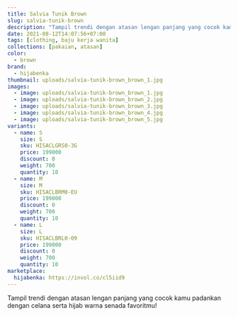 ```yaml
---
title: Salvia Tunik Brown
slug: salvia-tunik-brown
description: "Tampil trendi dengan atasan lengan panjang yang cocok kamu padankan dengan celana serta hijab warna senada favoritmu!"
date: 2021-08-12T14:07:56+07:00
tags: [clothing, baju kerja wanita]
collections: [pakaian, atasan]
color:
  - brown
brand:
  - hijabenka
thumbnail: uploads/salvia-tunik-brown_brown_1.jpg
images:
  - image: uploads/salvia-tunik-brown_brown_1.jpg
  - image: uploads/salvia-tunik-brown_brown_2.jpg
  - image: uploads/salvia-tunik-brown_brown_3.jpg
  - image: uploads/salvia-tunik-brown_brown_4.jpg
  - image: uploads/salvia-tunik-brown_brown_5.jpg
variants:
  - name: S
    size: S
    sku: HISACLGRS0-3G
    price: 199000
    discount: 0
    weight: 700
    quantity: 10
  - name: M
    size: M
    sku: HISACLBRM0-EU
    price: 199000
    discount: 0
    weight: 700
    quantity: 10
  - name: L
    size: L
    sku: HISACLBRL0-09
    price: 199000
    discount: 0
    weight: 700
    quantity: 10
marketplace:
  hijabenka: https://invol.co/cl5iid9
---
```


Tampil trendi dengan atasan lengan panjang yang cocok kamu padankan dengan celana serta hijab warna senada favoritmu!
